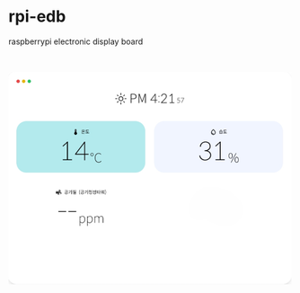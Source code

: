 # rpi-edb
raspberrypi electronic display board
<h2></h2>
<br>
<img src="3.png" alt="이미지 로딩중...">
<h2></h2>
